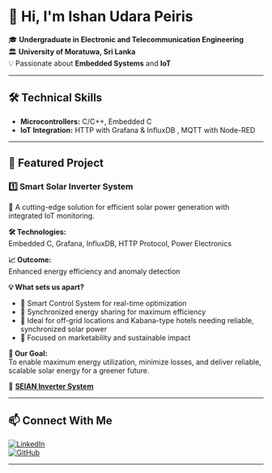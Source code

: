 # 👋 Hi, I'm Ishan Udara Peiris  


🎓 **Undergraduate in Electronic and Telecommunication Engineering**  
🏛 **University of Moratuwa, Sri Lanka**  
💡 Passionate about **Embedded Systems** and **IoT**  

---

## 🛠 Technical Skills

- **Microcontrollers:** C/C++, Embedded C  
- **IoT Integration:** HTTP with Grafana & InfluxDB , MQTT with Node-RED   

---

## 🚀 Featured Project  

### 1️⃣ Smart Solar Inverter System  
🔋 A cutting-edge solution for efficient solar power generation with integrated IoT monitoring.  

**🛠 Technologies:**  
Embedded C, Grafana, InfluxDB, HTTP Protocol, Power Electronics  

**📈 Outcome:**  
Enhanced energy efficiency and anomaly detection  

**💡 What sets us apart?**  
- 🔹 Smart Control System for real-time optimization  
- 🔹 Synchronized energy sharing for maximum efficiency  
- 🔹 Ideal for off-grid locations and Kabana-type hotels needing reliable, synchronized solar power  
- 🔹 Focused on marketability and sustainable impact  

**🌱 Our Goal:**  
To enable maximum energy utilization, minimize losses, and deliver reliable, scalable solar energy for a greener future.  

🔗 **[SEIAN Inverter System](https://github.com/username/seian-inverter)** <!-- Replace with actual project link -->

---

## 📫 Connect With Me  
[![LinkedIn](https://img.shields.io/badge/LinkedIn-Ishan%20Udara%20Peiris-blue)](https://www.linkedin.com/in/your-linkedin)  
[![GitHub](https://img.shields.io/badge/GitHub-IshanUdaraPeiris-lightgrey)](https://github.com/username)  

---
